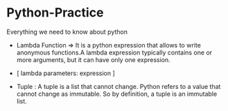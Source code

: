# Python-Practice
Everything we need to know about python
 - Lambda Function => It is a python expression that allows to write anonymous functions.A lambda expression typically contains one or more arguments, but it can have only one expression.
 - [ lambda parameters: expression ]

 - Tuple : A tuple is a list that cannot change. Python refers to a value that cannot change as immutable. So by definition, a tuple is an immutable list.
